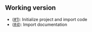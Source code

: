 Working version
-----------------

- ([#1]): Initialize project and import code
- ([#4]): Import documentation

[#1]: https://github.com/phink/changeset/pull/1
[#4]: https://github.com/phink/changeset/pull/4
